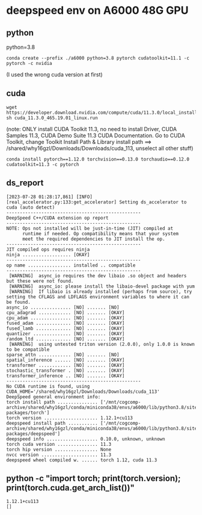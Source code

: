 # deepspeed env on A6000 48G GPU

## python
python=3.8
```
conda create --prefix ./a6000 python=3.8 pytorch cudatoolkit=11.1 -c pytorch -c nvidia 
```
(I used the wrong cuda version at first)

## cuda

```
wget https://developer.download.nvidia.com/compute/cuda/11.3.0/local_installers/cuda_11.3.0_465.19.01_linux.run
sh cuda_11.3.0_465.19.01_linux.run
```
(note: ONLY install CUDA Toolkit 11.3, no need to install Driver, CUDA Samples 11.3, CUDA Demo Suite 11.3 CUDA Documentation.
Go to CUDA Toolkit, change Toolkit Install Path & Library install path ==> /shared/why16gzl/Downloads/Downloads/cuda_113, unselect all other stuff)

```
conda install pytorch==1.12.0 torchvision==0.13.0 torchaudio==0.12.0 cudatoolkit=11.3 -c pytorch
```

## ds_report
```
[2023-07-28 01:28:17,861] [INFO] [real_accelerator.py:133:get_accelerator] Setting ds_accelerator to cuda (auto detect)
--------------------------------------------------
DeepSpeed C++/CUDA extension op report
--------------------------------------------------
NOTE: Ops not installed will be just-in-time (JIT) compiled at
      runtime if needed. Op compatibility means that your system
      meet the required dependencies to JIT install the op.
--------------------------------------------------
JIT compiled ops requires ninja
ninja .................. [OKAY]
--------------------------------------------------
op name ................ installed .. compatible
--------------------------------------------------
 [WARNING]  async_io requires the dev libaio .so object and headers but these were not found.
 [WARNING]  async_io: please install the libaio-devel package with yum
 [WARNING]  If libaio is already installed (perhaps from source), try setting the CFLAGS and LDFLAGS environment variables to where it can be found.
async_io ............... [NO] ....... [NO]
cpu_adagrad ............ [NO] ....... [OKAY]
cpu_adam ............... [NO] ....... [OKAY]
fused_adam ............. [NO] ....... [OKAY]
fused_lamb ............. [NO] ....... [OKAY]
quantizer .............. [NO] ....... [OKAY]
random_ltd ............. [NO] ....... [OKAY]
 [WARNING]  using untested triton version (2.0.0), only 1.0.0 is known to be compatible
sparse_attn ............ [NO] ....... [NO]
spatial_inference ...... [NO] ....... [OKAY]
transformer ............ [NO] ....... [OKAY]
stochastic_transformer . [NO] ....... [OKAY]
transformer_inference .. [NO] ....... [OKAY]
--------------------------------------------------
No CUDA runtime is found, using CUDA_HOME='/shared/why16gzl/Downloads/Downloads/cuda_113'
DeepSpeed general environment info:
torch install path ............... ['/mnt/cogcomp-archive/shared/why16gzl/conda/miniconda38/envs/a6000/lib/python3.8/site-packages/torch']
torch version .................... 1.12.1+cu113
deepspeed install path ........... ['/mnt/cogcomp-archive/shared/why16gzl/conda/miniconda38/envs/a6000/lib/python3.8/site-packages/deepspeed']
deepspeed info ................... 0.10.0, unknown, unknown
torch cuda version ............... 11.3
torch hip version ................ None
nvcc version ..................... 11.3
deepspeed wheel compiled w. ...... torch 1.12, cuda 11.3
```

## python -c "import torch; print(torch.__version__); print(torch.cuda.get_arch_list())"
```
1.12.1+cu113
[]
```